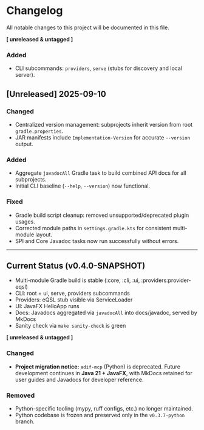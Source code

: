 # Changelog

All notable changes to this project will be documented in this file.

**[ unreleased & untagged ]**

### Added
- CLI subcommands: `providers`, `serve` (stubs for discovery and local server).

## [Unreleased] 2025-09-10

### Changed
- Centralized version management: subprojects inherit version from root `gradle.properties`.
- JAR manifests include `Implementation-Version` for accurate `--version` output.

### Added
- Aggregate `javadocAll` Gradle task to build combined API docs for all subprojects.
- Initial CLI baseline (`--help`, `--version`) now functional.

### Fixed
- Gradle build script cleanup: removed unsupported/deprecated plugin usages.
- Corrected module paths in `settings.gradle.kts` for consistent multi-module layout.
- SPI and Core Javadoc tasks now run successfully without errors.

---

## Current Status (v0.4.0-SNAPSHOT)
- Multi-module Gradle build is stable (:core, :cli, :ui, :providers:provider-eqsl)
- CLI: root + ui, serve, providers subcommands
- Providers: eQSL stub visible via ServiceLoader
- UI: JavaFX HelloApp runs
- Docs: Javadocs aggregated via `javadocAll` into docs/javadoc, served by MkDocs
- Sanity check via `make sanity-check` is green

**[ unreleased & untagged ]**

### Changed
- **Project migration notice:** `adif-mcp` (Python) is deprecated.
  Future development continues in **Java 21 + JavaFX**, with MkDocs retained for user guides and Javadocs for developer reference.

### Removed
- Python-specific tooling (mypy, ruff configs, etc.) no longer maintained.
- Python codebase is frozen and preserved only in the `v0.3.7-python` branch.
